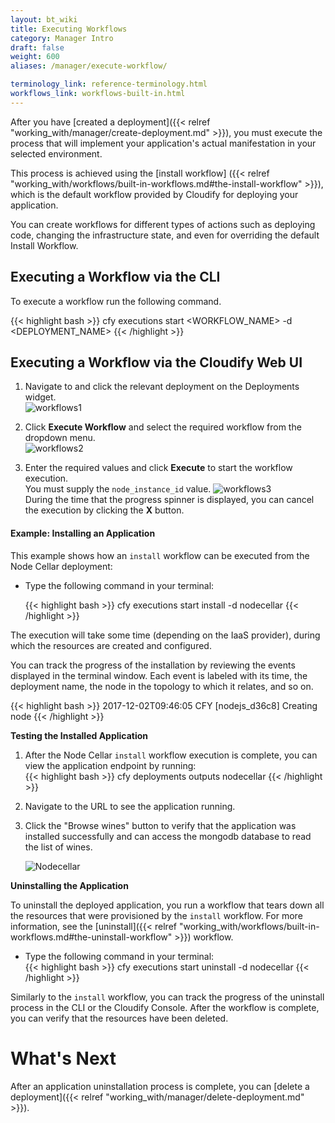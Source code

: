 ```yaml
---
layout: bt_wiki
title: Executing Workflows
category: Manager Intro
draft: false
weight: 600
aliases: /manager/execute-workflow/

terminology_link: reference-terminology.html
workflows_link: workflows-built-in.html
---
```


After you have [created a deployment]({{< relref "working_with/manager/create-deployment.md" >}}), you must execute the process that will implement your application's actual manifestation in your selected environment.

This process is achieved using the [install workflow] ({{< relref "working_with/workflows/built-in-workflows.md#the-install-workflow" >}}), which is the default workflow provided by Cloudify for deploying your application.

You can create workflows for different types of actions such as deploying code, changing the infrastructure state, and even for overriding the default Install Workflow.


## Executing a Workflow via the CLI

To execute a workflow run the following command.

{{< highlight  bash >}}
cfy executions start <WORKFLOW_NAME> -d <DEPLOYMENT_NAME>
{{< /highlight >}}


## Executing a Workflow via the Cloudify Web UI

1. Navigate to and click the relevant deployment on the Deployments widget.   
   ![workflows1]( /images/manager/nodecellar_openstack_topology.png )

2. Click **Execute Workflow** and select the required workflow from the dropdown menu.   
   ![workflows2]( /images/manager/ui-workflows2.png )

3. Enter the required values and click **Execute** to start the workflow execution.   
   You must supply the `node_instance_id` value.
   ![workflows3]( /images/manager/ui-workflows3.png )<br>
   During the time that the progress spinner is displayed, you can cancel the execution by clicking the **X** button.<br>
   
#### Example: Installing an Application

This example shows how an `install` workflow can be executed from the Node Cellar deployment:

* Type the following command in your terminal:  

  {{< highlight  bash >}}
  cfy executions start install -d nodecellar
  {{< /highlight >}}

The execution will take some time (depending on the IaaS provider), during which the resources are created and configured.

You can track the progress of the installation by reviewing the events displayed in the terminal window. Each event is labeled with its time, the deployment name, the node in the topology to which it relates, and so on.

{{< highlight  bash  >}}
2017-12-02T09:46:05 CFY <nodecellar> [nodejs_d36c8] Creating node
{{< /highlight >}}

**Testing the Installed Application**

1. After the Node Cellar `install` workflow execution is complete, you can view the application endpoint by running:   
   {{< highlight  bash >}}
   cfy deployments outputs nodecellar
   {{< /highlight >}}

2. Navigate to the URL to see the application running.

3. Click the "Browse wines" button to verify that the application was installed successfully and can access the mongodb database to read the list of wines.   

   ![Nodecellar]( /images/guide/quickstart-openstack/nodecellar.png )

**Uninstalling the Application**

To uninstall the deployed application, you run a workflow that tears down all the resources that were provisioned by the `install` workflow. For more information, see the [uninstall]({{< relref "working_with/workflows/built-in-workflows.md#the-uninstall-workflow" >}}) workflow. 

* Type the following command in your terminal:  
  {{< highlight  bash >}}
  cfy executions start uninstall -d nodecellar
  {{< /highlight >}}   

Similarly to the `install` workflow, you can track the progress of the uninstall process in the CLI or the Cloudify Console.
After the workflow is complete, you can verify that the resources have been deleted.

# What's Next

After an application uninstallation process is complete, you can [delete a deployment]({{< relref "working_with/manager/delete-deployment.md" >}}).
